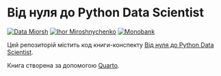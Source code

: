 # Від нуля до Python Data Scientist

[![Data Miorsh](https://img.shields.io/badge/Telegram-2CA5E0?style=for-the-badge&logo=telegram&logoColor=white)](https://t.me/araprof) [![Ihor Miroshnychenko](https://img.shields.io/badge/LinkedIn-0077B5?style=for-the-badge&logo=linkedin&logoColor=white)](https://www.linkedin.com/in/ihormiroshnychenko/) [![Monobank](https://img.shields.io/badge/sponsor-30363D?style=for-the-badge&logo=GitHub-Sponsors&logoColor=#white)](https://send.monobank.ua/jar/3rgj2uzZTs)

Цей репозиторій містить код книги-конспекту [Від нуля до Python Data Scientist](https://aranaur.github.io/py4ds/).

Книга створена за допомогою [Quarto](https://quarto.org/).

